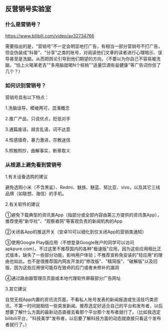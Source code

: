 ## 反营销号实验室

### 什么是营销号？
https://www.bilibili.com/video/av32734766

需要指出的是，"营销号"不一定会明显地打广告，有相当一部分营销号不打广告，但会伪装成"科普"、"分享"之类的账号，对阅读他们文章的读者进行心理暗示、误导甚至是洗脑，从而把舆论引导到他们期望的方向。（不要以为你自己不容易被洗脑，"怕上火喝某老吉""多用脑就喝N个核桃""适量饮酒有益健康"等广告词你信了几个？）

### 如何识别营销号？
营销号具有以下特点：

1.洗脑误导，模棱两可，混淆概念

2.推广产品，只说优点，贬低对手

3.通篇废话，胡言乱语，词不达意

4.性感猎奇，暴力激进，宗教迷信

5.照搬照抄，曲解事实，断章取义


### 从根源上避免看到营销号
1.有关设备选购的建议

避免选购小米（不含黑鲨）、Redmi、魅族、魅蓝、努比亚、vivo，以及其它三线品牌（如联想、海信）的手机。


2.有关软件的建议

①避免下载典型的资讯类App（指部分或全部内容由第三方提供的资讯类App），推荐使用"新华社"、"观察者网"等客观负责的新闻机构的App

②关闭各App的推送开关（安卓10可以细化到仅关闭App的营销类通知）

③使用Google Play版应用（不想登录Google账户的同学可以访问apkpure.com）。不过这里不推荐国内的各种"极速版"应用，因为这些应用相比正式版本，缺失了一些部分功能，影响用户体验；不推荐宣称免安装的"轻应用"的理由也如此。也不是很推荐国内网友开发的"修改版"、"精简版"、"破解版"以及旧版，因为这些应用很可能存在致命的后门或者未修补的漏洞

④通过路由器管理员页面或本地代理软件屏蔽部分广告网址

3.其它建议

自觉无视App内置的资讯流页面，不看私人账号发表的新闻报道或生活技巧类资讯，不第一时间就相信一些突发新闻。推荐选定好适合自己的平台和发布者，以后想要了解什么方面的最新动态直接去看那个平台那个发布者就行了。（比如我选定bilibili平台，"科技美学"发布者，以后要了解科技方面的动态就直接只看这个发布者就行了。）
